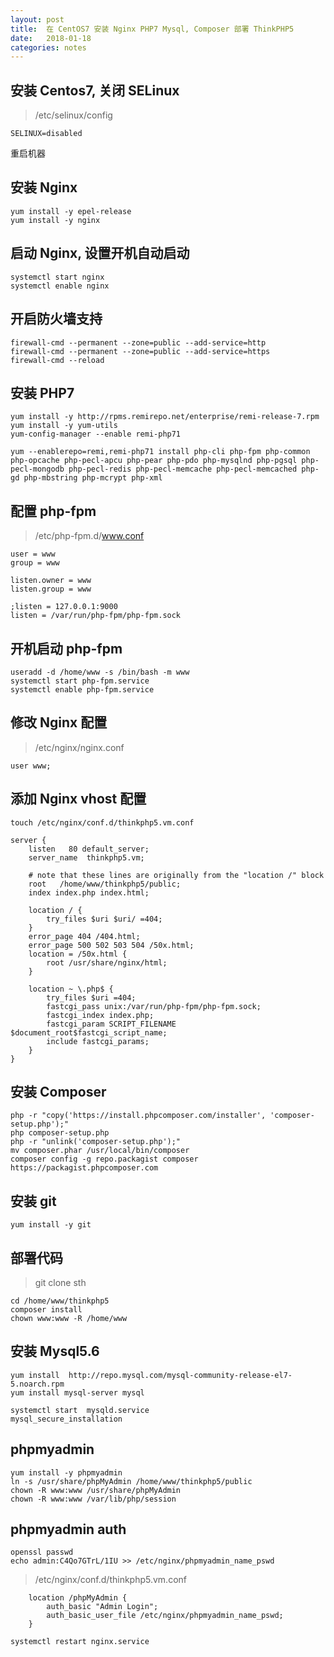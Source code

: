 ```yaml
---
layout: post
title:  在 CentOS7 安装 Nginx PHP7 Mysql, Composer 部署 ThinkPHP5
date:   2018-01-18
categories: notes
---
```


## 安装 Centos7, 关闭 SELinux

> /etc/selinux/config

```
SELINUX=disabled
```

重启机器


## 安装 Nginx
```
yum install -y epel-release
yum install -y nginx
```

## 启动 Nginx, 设置开机自动启动
```
systemctl start nginx
systemctl enable nginx
```

## 开启防火墙支持
```
firewall-cmd --permanent --zone=public --add-service=http
firewall-cmd --permanent --zone=public --add-service=https
firewall-cmd --reload
```

## 安装 PHP7
```
yum install -y http://rpms.remirepo.net/enterprise/remi-release-7.rpm
yum install -y yum-utils
yum-config-manager --enable remi-php71

yum --enablerepo=remi,remi-php71 install php-cli php-fpm php-common php-opcache php-pecl-apcu php-pear php-pdo php-mysqlnd php-pgsql php-pecl-mongodb php-pecl-redis php-pecl-memcache php-pecl-memcached php-gd php-mbstring php-mcrypt php-xml
```

## 配置 php-fpm

>  /etc/php-fpm.d/www.conf

```
user = www
group = www

listen.owner = www
listen.group = www

;listen = 127.0.0.1:9000
listen = /var/run/php-fpm/php-fpm.sock
```

## 开机启动 php-fpm
```
useradd -d /home/www -s /bin/bash -m www
systemctl start php-fpm.service
systemctl enable php-fpm.service
```



## 修改 Nginx 配置

> /etc/nginx/nginx.conf

```
user www;
```

## 添加 Nginx vhost 配置

```
touch /etc/nginx/conf.d/thinkphp5.vm.conf
```

```
server {
    listen   80 default_server;
    server_name  thinkphp5.vm;

    # note that these lines are originally from the "location /" block
    root   /home/www/thinkphp5/public;
    index index.php index.html;

    location / {
        try_files $uri $uri/ =404;
    }
    error_page 404 /404.html;
    error_page 500 502 503 504 /50x.html;
    location = /50x.html {
        root /usr/share/nginx/html;
    }

    location ~ \.php$ {
        try_files $uri =404;
        fastcgi_pass unix:/var/run/php-fpm/php-fpm.sock;
        fastcgi_index index.php;
        fastcgi_param SCRIPT_FILENAME $document_root$fastcgi_script_name;
        include fastcgi_params;
    }
}
```

## 安装 Composer
```
php -r "copy('https://install.phpcomposer.com/installer', 'composer-setup.php');"
php composer-setup.php
php -r "unlink('composer-setup.php');"
mv composer.phar /usr/local/bin/composer
composer config -g repo.packagist composer https://packagist.phpcomposer.com
```

## 安装 git
```
yum install -y git
```

## 部署代码

> git clone sth

```
cd /home/www/thinkphp5
composer install
chown www:www -R /home/www
```


## 安装 Mysql5.6

```
yum install  http://repo.mysql.com/mysql-community-release-el7-5.noarch.rpm
yum install mysql-server mysql

systemctl start  mysqld.service
mysql_secure_installation
```


## phpmyadmin

```
yum install -y phpmyadmin
ln -s /usr/share/phpMyAdmin /home/www/thinkphp5/public
chown -R www:www /usr/share/phpMyAdmin
chown -R www:www /var/lib/php/session
```

## phpmyadmin auth

```
openssl passwd
echo admin:C4Qo7GTrL/1IU >> /etc/nginx/phpmyadmin_name_pswd
```

> /etc/nginx/conf.d/thinkphp5.vm.conf

```
    location /phpMyAdmin {
        auth_basic "Admin Login";
        auth_basic_user_file /etc/nginx/phpmyadmin_name_pswd;
    }
```

```
systemctl restart nginx.service
```



